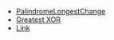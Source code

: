 * [PalindromeLongestChange](https://www.hackerrank.com/challenges/richie-rich/problem)
* [Greatest XOR ](https://www.hackerrank.com/challenges/the-great-xor/problem)
* [Link ](https://www.youtube.com/watch?v=RQpR3MU_g7c&feature=youtu.be)